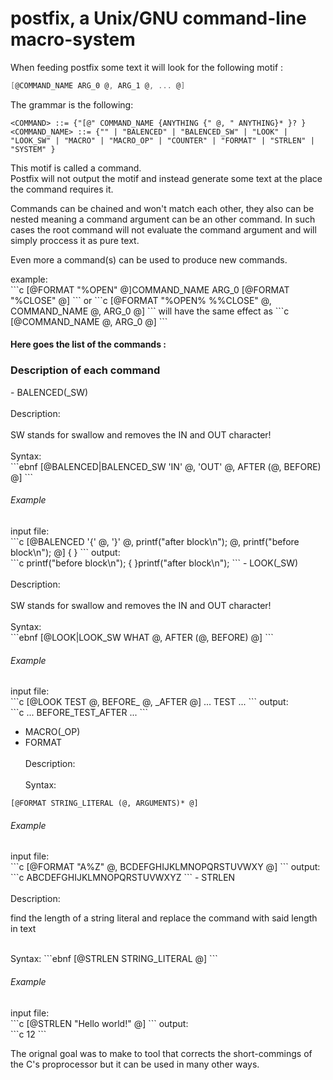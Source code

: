 # postfix, a Unix/GNU command-line macro-system
When feeding postfix some text it will look for the following motif :</br>
```c
[@COMMAND_NAME ARG_0 @, ARG_1 @, ... @]
```
The grammar is the following:
```ebnf
<COMMAND> ::= {"[@" COMMAND_NAME {ANYTHING {" @, " ANYTHING}* }? }
<COMMAND_NAME> ::= {"" | "BALENCED" | "BALENCED_SW" | "LOOK" | "LOOK_SW" | "MACRO" | "MACRO_OP" | "COUNTER" | "FORMAT" | "STRLEN" | "SYSTEM" }
```
<p>This motif is called a command.</br>
Postfix will not output the motif and instead generate some text at the
place the command requires it.</p>
<p>Commands can be chained and won't match each other, they also can be
nested meaning a command argument can be an other command. In such cases
the root command will not evaluate the command argument and will simply proccess
it as pure text.</p>
<p>Even more a command(s) can be used to produce new commands.</br>
</p>
example:</br>
```c
[@FORMAT "%OPEN" @]COMMAND_NAME ARG_0 [@FORMAT "%CLOSE" @]
```
or
```c
[@FORMAT "%OPEN% %%CLOSE" @, COMMAND_NAME @, ARG_0 @]
```
will have the same effect as
```c
[@COMMAND_NAME @, ARG_0 @]
```
</br>
<h4>Here goes the list of the commands :</h4>

<h3>Description of each command</h3>
- BALENCED(_SW)</br>
</br>Description:</br>
</br>SW stands for swallow and removes the IN and OUT character!</br>
</br>Syntax:</br>
```ebnf
[@BALENCED|BALENCED_SW 'IN' @, 'OUT' @, AFTER (@, BEFORE) @]
```
<h6>Example</h6>
input file:</br>
```c
[@BALENCED '{' @, '}' @, printf("after block\n"); @, printf("before block\n"); @]
{
}
```
output:</br>
```c
printf("before block\n");
{
}printf("after block\n");
```
- LOOK(_SW)</br>
</br>Description:</br>
</br>SW stands for swallow and removes the IN and OUT character!</br>
</br>Syntax:</br>
```ebnf
[@LOOK|LOOK_SW WHAT @, AFTER (@, BEFORE) @]
```
<h6>Example</h6>
input file:</br>
```c
[@LOOK TEST @, BEFORE_ @, _AFTER @] ... TEST ...
```
output:</br>
```c
... BEFORE_TEST_AFTER ...
```

- MACRO(_OP)</br>
- FORMAT</br>
</br>Description:</br>
</br>Syntax:</br>
```ebnf
[@FORMAT STRING_LITERAL (@, ARGUMENTS)* @]
```
<h6>Example</h6>
input file:</br>
```c
[@FORMAT "A%Z" @, BCDEFGHIJKLMNOPQRSTUVWXY @]
```
output:</br>
```c
ABCDEFGHIJKLMNOPQRSTUVWXYZ
```
- STRLEN</br>
</br>
Description:
<p>find the length of a string literal and replace the command with said length in text<p>
</br>Syntax:
```ebnf
[@STRLEN STRING_LITERAL @]
```
<h6>Example</h6>
input file:</br>
```c
[@STRLEN "Hello world!" @]
```
output:</br>
```c
12
```

The orignal goal was to make to tool that corrects the short-commings of
the C's proprocessor but it can be used in many other ways.

